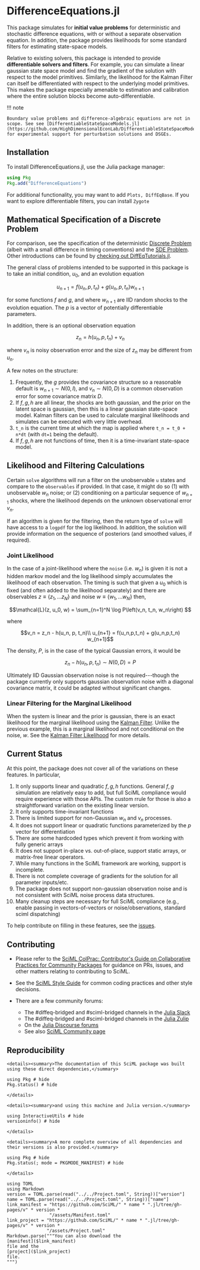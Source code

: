# DifferenceEquations.jl

This package simulates for **initial value problems** for deterministic and stochastic difference equations, with or without a separate observation equation.  In addition, the package provides likelihoods for some standard filters for estimating state-space models.

Relative to existing solvers, this package is intended to provide **differentiable solvers and filters**.  For example, you can simulate a linear gaussian state space model and find the gradient of the solution with respect to the model primitives.  Similarly, the likelihood for the Kalman Filter can itself be differentiated with respect to the underlying model primitives.  This makes the package especially amenable to estimation and calibration where the entire solution blocks become auto-differentiable.

!!! note

    Boundary value problems and difference-algebraic equations are not in scope. See see [DifferentiableStateSpaceModels.jl](https://github.com/HighDimensionalEconLab/DifferentiableStateSpaceModels.jl) for experimental support for perturbation solutions and DSGEs.

## Installation

To install DifferenceEquations.jl, use the Julia package manager:

```julia
using Pkg
Pkg.add("DifferenceEquations")
```

For additional functionality, you may want to add `Plots, DiffEqBase`.  If you want to explore differentiable filters, you can install `Zygote`

## Mathematical Specification of a Discrete Problem
For comparison, see the specification of the deterministic [Discrete Problem](https://diffeq.sciml.ai/latest/types/discrete_types/#Mathematical-Specification-of-a-Discrete-Problem) (albeit with a small difference in timing conventions) and the [SDE Problem](https://diffeq.sciml.ai/latest/types/sde_types/).  Other introductions can be found by [checking out DiffEqTutorials.jl](https://github.com/JuliaDiffEq/DiffEqTutorials.jl).


The general class of problems intended to be supported in this package is to take an initial condition, $u_0$, and an evolution equation

```math
u_{n+1} = f(u_n,p,t_n) + g(u_n,p,t_n) w_{n+1}
```

for some functions $f$ and $g$, and where $w_{n+1}$ are IID random shocks to the evolution equation.  The $p$ is a vector of potentially differentiable parameters.

In addition, there is an optional observation equation

```math
z_n = h(u_n, p, t_n) +  v_n
```

where $v_n$ is noisy observation error and the size of $z_n$ may be different from $u_n$.

A few notes on the structure:

1. Frequently, the $g$ provides the covariance structure so a reasonable default is $w_{n+1} \sim N(0,I)$, and $v_n \sim N(0, D)$ is a common observation error for some covariance matrix $D$.
2. If $f,g,h$ are all linear, the shocks are both gaussian, and the prior on the latent space is gaussian, then this is a linear gaussian state-space model.  Kalman filters can be used to calculate marginal likelihoods and simulates can be executed with very little overhead.
3. ``t_n`` is the current time at which the map is applied where ``t_n = t_0 + n*dt`` (with `dt=1` being the default).
4. If $f, g, h$ are not functions of time, then it is a time-invariant state-space model.

## Likelihood and Filtering Calculations
Certain `solve` algorithms will run a filter on the unobservable `u` states and compare to the `observables` if provided.  In that case, it might do so (1) with unobservable $w_n$ noise; or (2) conditioning on a particular sequence of $w_{n+1}$ shocks, where the likelihood depends on the unknown observational error $v_n$.

If an algorithm is given for the filtering, then the return type of `solve` will have access to a `logpdf` for the log likelihood.  In addition, the solution will provide information on the sequence of posteriors (and smoothed values, if required).

### Joint Likelihood
In the case of a joint-likelihood where the `noise` (i.e. $w_n$) is given it is not a hidden markov model and the log likelihood simply accumulates the likelihood of each observation.  The timing is such that given a $u_0$ which is fixed (and often added to the likelihood separately) and there are observables $z \equiv \{z_1, \ldots z_N\}$ and noise $w \equiv \{w_1, \ldots w_N\}$ then,

```math
\mathcal{L}(z, u_0, w) = \sum_{n=1}^N \log P\left(v_n, t_n, w_n\right) 
```

where

```math
v_n = z_n - h(u_n, p, t_n)\\
u_{n+1} = f(u_n,p,t_n) + g(u_n,p,t_n) w_{n+1}
```

The density, $P$, is in the case of the typical Gaussian errors, it would be

```math
z_n - h(u_n, p, t_n) \sim N(0, D)  = P
```

Ultimately IID Gaussian observation noise is not required---though the package currently only supports gaussian observation noise with a diagonal covariance matrix, it could be adapted without significant changes.

### Linear Filtering for the Marginal Likelihood
When the system is linear and the prior is gaussian, there is an exact likelihood for the marginal likelihood using the [Kalman Filter](https://en.wikipedia.org/wiki/Kalman_filter#Marginal_likelihood).  Unlike the previous example, this is a marginal likelihood and not conditional on the noise, $w$.  See the [Kalman Filter Likelihood](https://en.wikipedia.org/wiki/Kalman_filter#Marginal_likelihood) for more details.

## Current Status
At this point, the package does not cover all of the variations on these features. In particular,
1. It only supports linear and quadratic $f, g, h$ functions.  General $f,g$ simulation are relatively easy to add, but full SciML compliance would require experience with those APIs.  The custom rrule for those is also a straightforward variation on the existing linear version.
2. It only supports time-invariant functions
3. There is limited support for non-Gaussian $w_n$ and $v_n$ processes.
4. It does not support linear or quadratic functions parameterized by the $p$ vector for differentiation
5. There are some hardcoded types which prevent it from working with fully generic arrays
6. It does not support in-place vs. out-of-place, support static arrays, or matrix-free linear operators.
7. While many functions in the SciML framework are working, support is incomplete.
8. There is not complete coverage of gradients for the solution for all parameter inputs/etc.
9. The package does not support non-gaussian observation noise and is not consistent with SciML noise process data structures.
10. Many cleanup steps are necessary for full SciML compliance (e.g., enable passing in vectors-of-vectors or noise/observations, standard sciml dispatching)

To help contribute on filling in these features, see the [issues](https://github.com/SciML/DifferenceEquations.jl/issues).

## Contributing

  - Please refer to the
    [SciML ColPrac: Contributor's Guide on Collaborative Practices for Community Packages](https://github.com/SciML/ColPrac/blob/master/README.md)
    for guidance on PRs, issues, and other matters relating to contributing to SciML.

  - See the [SciML Style Guide](https://github.com/SciML/SciMLStyle) for common coding practices and other style decisions.
  - There are a few community forums:
    
      + The #diffeq-bridged and #sciml-bridged channels in the
        [Julia Slack](https://julialang.org/slack/)
      + The #diffeq-bridged and #sciml-bridged channels in the
        [Julia Zulip](https://julialang.zulipchat.com/#narrow/stream/279055-sciml-bridged)
      + On the [Julia Discourse forums](https://discourse.julialang.org)
      + See also [SciML Community page](https://sciml.ai/community/)

## Reproducibility

```@raw html
<details><summary>The documentation of this SciML package was built using these direct dependencies,</summary>
```

```@example
using Pkg # hide
Pkg.status() # hide
```

```@raw html
</details>
```

```@raw html
<details><summary>and using this machine and Julia version.</summary>
```

```@example
using InteractiveUtils # hide
versioninfo() # hide
```

```@raw html
</details>
```

```@raw html
<details><summary>A more complete overview of all dependencies and their versions is also provided.</summary>
```

```@example
using Pkg # hide
Pkg.status(; mode = PKGMODE_MANIFEST) # hide
```

```@raw html
</details>
```

```@eval
using TOML
using Markdown
version = TOML.parse(read("../../Project.toml", String))["version"]
name = TOML.parse(read("../../Project.toml", String))["name"]
link_manifest = "https://github.com/SciML/" * name * ".jl/tree/gh-pages/v" * version *
                "/assets/Manifest.toml"
link_project = "https://github.com/SciML/" * name * ".jl/tree/gh-pages/v" * version *
               "/assets/Project.toml"
Markdown.parse("""You can also download the
[manifest]($link_manifest)
file and the
[project]($link_project)
file.
""")
```